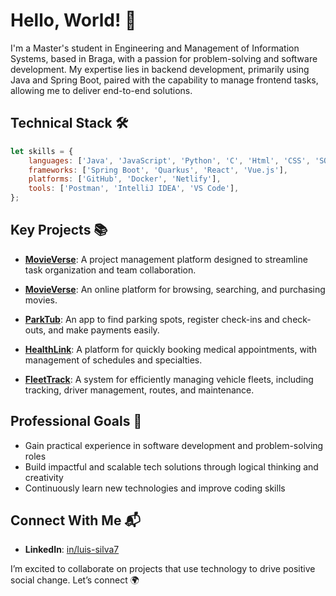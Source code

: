 # Hello, World! 👋
I'm a Master's student in Engineering and Management of Information Systems, based in Braga, with a passion for problem-solving and software development. My expertise lies in backend development, primarily using Java and Spring Boot, paired with the capability to manage frontend tasks, allowing me to deliver end-to-end solutions.

## Technical Stack 🛠️
```javascript
let skills = {
    languages: ['Java', 'JavaScript', 'Python', 'C', 'Html', 'CSS', 'SQL'],
    frameworks: ['Spring Boot', 'Quarkus', 'React', 'Vue.js'],
    platforms: ['GitHub', 'Docker', 'Netlify'],
    tools: ['Postman', 'IntelliJ IDEA', 'VS Code'],
};
```

## Key Projects 📚
- **[MovieVerse](https://github.com/LuisSilva7/taskly-project)**: A project management platform designed to streamline task organization and team collaboration.

- **[MovieVerse](https://github.com/LuisSilva7/movieVerse-project)**: An online platform for browsing, searching, and purchasing movies.

- **[ParkTub](https://github.com/LuisSilva7/parkTub-project)**: An app to find parking spots, register check-ins and check-outs, and make payments easily.

- **[HealthLink](https://github.com/LuisSilva7/healthLink-project)**: A platform for quickly booking medical appointments, with management of schedules and specialties.

- **[FleetTrack](https://github.com/LuisSilva7/fleetTrack-project)**: A system for efficiently managing vehicle fleets, including tracking, driver management, routes, and maintenance.

## Professional Goals 🎯
- Gain practical experience in software development and problem-solving roles
- Build impactful and scalable tech solutions through logical thinking and creativity
- Continuously learn new technologies and improve coding skills

## Connect With Me 📬
- **LinkedIn**: [in/luis-silva7](https://linkedin.com/in/luis-silva7)
<!-- - **Portfolio**: [link](https://link) -->

I’m excited to collaborate on projects that use technology to drive positive social change. Let’s connect 🌍
